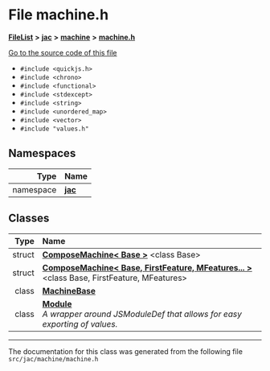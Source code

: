 

# File machine.h



[**FileList**](files.md) **>** [**jac**](dir_256037ad7d0c306238e2bc4f945d341d.md) **>** [**machine**](dir_10e7d6e7bc593e38e57ffe1bab5ed259.md) **>** [**machine.h**](machine_8h.md)

[Go to the source code of this file](machine_8h_source.md)



* `#include <quickjs.h>`
* `#include <chrono>`
* `#include <functional>`
* `#include <stdexcept>`
* `#include <string>`
* `#include <unordered_map>`
* `#include <vector>`
* `#include "values.h"`













## Namespaces

| Type | Name |
| ---: | :--- |
| namespace | [**jac**](namespacejac.md) <br> |


## Classes

| Type | Name |
| ---: | :--- |
| struct | [**ComposeMachine&lt; Base &gt;**](structjac_1_1ComposeMachine_3_01Base_01_4.md) &lt;class Base&gt;<br> |
| struct | [**ComposeMachine&lt; Base, FirstFeature, MFeatures... &gt;**](structjac_1_1ComposeMachine_3_01Base_00_01FirstFeature_00_01MFeatures_8_8_8_01_4.md) &lt;class Base, FirstFeature, MFeatures&gt;<br> |
| class | [**MachineBase**](classjac_1_1MachineBase.md) <br> |
| class | [**Module**](classjac_1_1Module.md) <br>_A wrapper around JSModuleDef that allows for easy exporting of values._  |



















































------------------------------
The documentation for this class was generated from the following file `src/jac/machine/machine.h`


